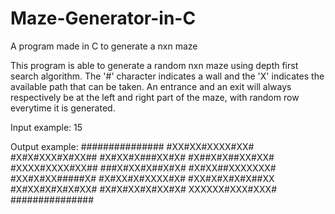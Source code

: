 # Maze-Generator-in-C
A program made in C to generate a nxn maze

This program is able to generate a random nxn maze using depth first search algorithm. The '#' character indicates a wall and the 'X' indicates the available path that can be taken. An entrance and an exit will always respectively be at the left and right part of the maze, with random row everytime it is generated. 

Input example:
15


Output example:
###############
#XX#XX#XXXX#XX#
#X#X#XXX#X#XX##
#X#XX#X###XX#X#
#X##X#X##XX#XX#
#XXXX#XXXX#XX##
###X#XX#X##X#X#
#X#XX##XXXXXXX#
#XX#X#XX#####X#
#X#XX#X#XXXX#X#
#XX#X#X#X#X##XX
#X#XX#X#X#X#XX#
#X#X#XX#X#XX#X#
XXXXXX#XXX#XXX#
###############
